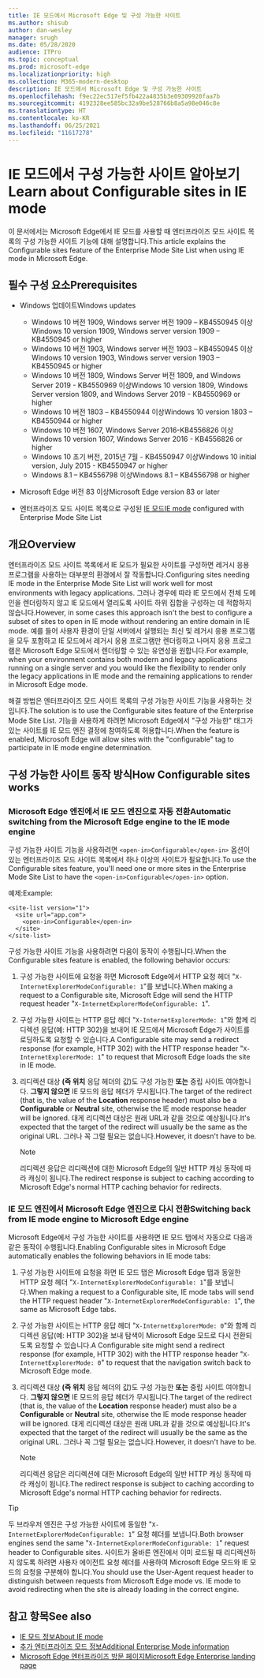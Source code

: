 ```yaml
---
title: IE 모드에서 Microsoft Edge 및 구성 가능한 사이트
ms.author: shisub
author: dan-wesley
manager: srugh
ms.date: 05/28/2020
audience: ITPro
ms.topic: conceptual
ms.prod: microsoft-edge
ms.localizationpriority: high
ms.collection: M365-modern-desktop
description: IE 모드에서 Microsoft Edge 및 구성 가능한 사이트
ms.openlocfilehash: f9ec22ec517ef5fb422a4835b3e09309920faa7b
ms.sourcegitcommit: 4192328ee585bc32a9be528766b8a5a98e046c8e
ms.translationtype: HT
ms.contentlocale: ko-KR
ms.lasthandoff: 06/25/2021
ms.locfileid: "11617278"
---
```

# <a name="learn-about-configurable-sites-in-ie-mode"></a><span data-ttu-id="ab316-103">IE 모드에서 구성 가능한 사이트 알아보기</span><span class="sxs-lookup"><span data-stu-id="ab316-103">Learn about Configurable sites in IE mode</span></span>

<span data-ttu-id="ab316-104">이 문서에서는 Microsoft Edge에서 IE 모드를 사용할 때 엔터프라이즈 모드 사이트 목록의 구성 가능한 사이트 기능에 대해 설명합니다.</span><span class="sxs-lookup"><span data-stu-id="ab316-104">This article explains the Configurable sites feature of the Enterprise Mode Site List when using IE mode in Microsoft Edge.</span></span>

## <a name="prerequisites"></a><span data-ttu-id="ab316-105">필수 구성 요소</span><span class="sxs-lookup"><span data-stu-id="ab316-105">Prerequisites</span></span>

- <span data-ttu-id="ab316-106">Windows 업데이트</span><span class="sxs-lookup"><span data-stu-id="ab316-106">Windows updates</span></span>

  - <span data-ttu-id="ab316-107">Windows 10 버전 1909, Windows server 버전 1909 – KB4550945 이상</span><span class="sxs-lookup"><span data-stu-id="ab316-107">Windows 10 version 1909, Windows server version 1909 – KB4550945  or higher</span></span>
  - <span data-ttu-id="ab316-108">Windows 10 버전 1903, Windows server 버전 1903 – KB4550945 이상</span><span class="sxs-lookup"><span data-stu-id="ab316-108">Windows 10 version 1903, Windows server version 1903 – KB4550945  or higher</span></span>
  - <span data-ttu-id="ab316-109">Windows 10 버전 1809, Windows Server 버전 1809, and Windows Server 2019 - KB4550969 이상</span><span class="sxs-lookup"><span data-stu-id="ab316-109">Windows 10 version 1809, Windows Server version 1809, and Windows Server 2019 - KB4550969 or higher</span></span>
  - <span data-ttu-id="ab316-110">Windows 10 버전 1803 – KB4550944 이상</span><span class="sxs-lookup"><span data-stu-id="ab316-110">Windows 10 version 1803 – KB4550944 or higher</span></span>
  - <span data-ttu-id="ab316-111">Windows 10 버전 1607, Windows Server 2016-KB4556826 이상</span><span class="sxs-lookup"><span data-stu-id="ab316-111">Windows 10 version 1607, Windows Server 2016 - KB4556826 or higher</span></span>
  - <span data-ttu-id="ab316-112">Windows 10 초기 버전, 2015년 7월 - KB4550947 이상</span><span class="sxs-lookup"><span data-stu-id="ab316-112">Windows 10 initial version, July 2015 - KB4550947 or higher</span></span>
  - <span data-ttu-id="ab316-113">Windows 8.1 – KB4556798 이상</span><span class="sxs-lookup"><span data-stu-id="ab316-113">Windows 8.1 – KB4556798 or higher</span></span>

- <span data-ttu-id="ab316-114">Microsoft Edge 버전 83 이상</span><span class="sxs-lookup"><span data-stu-id="ab316-114">Microsoft Edge version 83 or later</span></span>
- <span data-ttu-id="ab316-115">엔터프라이즈 모드 사이트 목록으로 구성된 [IE 모드](./edge-ie-mode.md)</span><span class="sxs-lookup"><span data-stu-id="ab316-115">[IE mode](./edge-ie-mode.md) configured with Enterprise Mode Site List</span></span>

## <a name="overview"></a><span data-ttu-id="ab316-116">개요</span><span class="sxs-lookup"><span data-stu-id="ab316-116">Overview</span></span>

<span data-ttu-id="ab316-117">엔터프라이즈 모드 사이트 목록에서 IE 모드가 필요한 사이트를 구성하면 레거시 응용 프로그램을 사용하는 대부분의 환경에서 잘 작동합니다.</span><span class="sxs-lookup"><span data-stu-id="ab316-117">Configuring sites needing IE mode in the Enterprise Mode Site List will work well for most environments with legacy applications.</span></span> <span data-ttu-id="ab316-118">그러나 경우에 따라 IE 모드에서 전체 도메인을 렌더링하지 않고 IE 모드에서 열리도록 사이트 하위 집합을 구성하는 데 적합하지 않습니다.</span><span class="sxs-lookup"><span data-stu-id="ab316-118">However, in some cases this approach isn't the best to configure a subset of sites to open in IE mode without rendering an entire domain in IE mode.</span></span> <span data-ttu-id="ab316-119">예를 들어 사용자 환경이 단일 서버에서 실행되는 최신 및 레거시 응용 프로그램을 모두 포함하고 IE 모드에서 레거시 응용 프로그램만 렌더링하고 나머지 응용 프로그램은 Microsoft Edge 모드에서 렌더링할 수 있는 유연성을 원합니다.</span><span class="sxs-lookup"><span data-stu-id="ab316-119">For example, when your environment contains both modern and legacy applications running on a single server and you would like the flexibility to render only the legacy applications in IE mode and the remaining applications to render in Microsoft Edge mode.</span></span>

<span data-ttu-id="ab316-120">해결 방법은 엔터프라이즈 모드 사이트 목록의 구성 가능한 사이트 기능을 사용하는 것입니다.</span><span class="sxs-lookup"><span data-stu-id="ab316-120">The solution is to use the Configurable sites feature of the Enterprise Mode Site List.</span></span> <span data-ttu-id="ab316-121">기능을 사용하게 하려면 Microsoft Edge에서 "구성 가능한" 태그가 있는 사이트를 IE 모드 엔진 결정에 참여하도록 허용합니다.</span><span class="sxs-lookup"><span data-stu-id="ab316-121">When the feature is enabled, Microsoft Edge will allow sites with the "configurable" tag to participate in IE mode engine determination.</span></span>

## <a name="how-configurable-sites-works"></a><span data-ttu-id="ab316-122">구성 가능한 사이트 동작 방식</span><span class="sxs-lookup"><span data-stu-id="ab316-122">How Configurable sites works</span></span>

### <a name="automatic-switching-from-the-microsoft-edge-engine-to-the-ie-mode-engine"></a><span data-ttu-id="ab316-123">Microsoft Edge 엔진에서 IE 모드 엔진으로 자동 전환</span><span class="sxs-lookup"><span data-stu-id="ab316-123">Automatic switching from the Microsoft Edge engine to the IE mode engine</span></span>

<span data-ttu-id="ab316-124">구성 가능한 사이트 기능을 사용하려면 `<open-in>Configurable</open-in>` 옵션이 있는 엔터프라이즈 모드 사이트 목록에서 하나 이상의 사이트가 필요합니다.</span><span class="sxs-lookup"><span data-stu-id="ab316-124">To use the Configurable sites feature, you'll need one or more sites in the Enterprise Mode Site List to have the `<open-in>Configurable</open-in>` option.</span></span>

<span data-ttu-id="ab316-125">예제:</span><span class="sxs-lookup"><span data-stu-id="ab316-125">Example:</span></span>

```
<site-list version="1">
  <site url="app.com">
    <open-in>Configurable</open-in>
  </site>
</site-list>
```

<span data-ttu-id="ab316-126">구성 가능한 사이트 기능을 사용하려면 다음이 동작이 수행됩니다.</span><span class="sxs-lookup"><span data-stu-id="ab316-126">When the Configurable sites feature is enabled, the following behavior occurs:</span></span>

1. <span data-ttu-id="ab316-127">구성 가능한 사이트에 요청을 하면 Microsoft Edge에서 HTTP 요청 헤더 "`X-InternetExplorerModeConfigurable: 1`"를 보냅니다.</span><span class="sxs-lookup"><span data-stu-id="ab316-127">When making a request to a Configurable site, Microsoft Edge will send the HTTP request header "`X-InternetExplorerModeConfigurable: 1`".</span></span>
2. <span data-ttu-id="ab316-128">구성 가능한 사이트는 HTTP 응답 헤더 "`X-InternetExplorerMode: 1`"와 함께 리디렉션 응답(예: HTTP 302)을 보내어 IE 모드에서 Microsoft Edge가 사이트를 로딩하도록 요청할 수 있습니다.</span><span class="sxs-lookup"><span data-stu-id="ab316-128">A Configurable site may send a redirect response (for example, HTTP 302) with the HTTP response header "`X-InternetExplorerMode: 1`" to request that Microsoft Edge loads the site in IE mode.</span></span>
3. <span data-ttu-id="ab316-129">리디렉션 대상 **(즉 위치** 응답 헤더의 값)도 구성 가능한 **또는** 중립 사이트 여야합니다. **그렇지 않으면** IE 모드의 응답 헤더가 무시됩니다.</span><span class="sxs-lookup"><span data-stu-id="ab316-129">The target of the redirect (that is, the value of the **Location** response header) must also be a **Configurable** or **Neutral** site, otherwise the IE mode response header will be ignored.</span></span> <span data-ttu-id="ab316-130">대게 리디렉션 대상은 원래 URL과 같을 것으로 예상됩니다.</span><span class="sxs-lookup"><span data-stu-id="ab316-130">It's expected that the target of the redirect will usually be the same as the original URL.</span></span> <span data-ttu-id="ab316-131">그러나 꼭 그럴 필요는 없습니다.</span><span class="sxs-lookup"><span data-stu-id="ab316-131">However, it doesn't have to be.</span></span>

   > [!NOTE]
   > <span data-ttu-id="ab316-132">리디렉션 응답은 리디렉션에 대한 Microsoft Edge의 일반 HTTP 캐싱 동작에 따라 캐싱이 됩니다.</span><span class="sxs-lookup"><span data-stu-id="ab316-132">The redirect response is subject to caching according to Microsoft Edge's normal HTTP caching behavior for redirects.</span></span>

### <a name="switching-back-from-ie-mode-engine-to-microsoft-edge-engine"></a><span data-ttu-id="ab316-133">IE 모드 엔진에서 Microsoft Edge 엔진으로 다시 전환</span><span class="sxs-lookup"><span data-stu-id="ab316-133">Switching back from IE mode engine to Microsoft Edge engine</span></span>

<span data-ttu-id="ab316-134">Microsoft Edge에서 구성 가능한 사이트를 사용하면 IE 모드 탭에서 자동으로 다음과 같은 동작이 수행됩니다.</span><span class="sxs-lookup"><span data-stu-id="ab316-134">Enabling Configurable sites in Microsoft Edge automatically enables the following behaviors in IE mode tabs:</span></span>

1. <span data-ttu-id="ab316-135">구성 가능한 사이트에 요청을 하면 IE 모드 탭은 Microsoft Edge 탭과 동일한 HTTP 요청 헤더 "`X-InternetExplorerModeConfigurable: 1`"를 보냅니다.</span><span class="sxs-lookup"><span data-stu-id="ab316-135">When making a request to a Configurable site, IE mode tabs will send the HTTP request header "`X-InternetExplorerModeConfigurable: 1`", the same as Microsoft Edge tabs.</span></span>
2. <span data-ttu-id="ab316-136">구성 가능한 사이트는 HTTP 응답 헤더 "`X-InternetExplorerMode: 0`"와 함께 리디렉션 응답(예: HTTP 302)을 보내 탐색이 Microsoft Edge 모드로 다시 전환되도록 요청할 수 있습니다.</span><span class="sxs-lookup"><span data-stu-id="ab316-136">A Configurable site might send a redirect response (for example, HTTP 302) with the HTTP response header "`X-InternetExplorerMode: 0`" to request that the navigation switch back to Microsoft Edge mode.</span></span>
3. <span data-ttu-id="ab316-137">리디렉션 대상 **(즉 위치** 응답 헤더의 값)도 구성 가능한 **또는** 중립 사이트 여야합니다. **그렇지 않으면** IE 모드의 응답 헤더가 무시됩니다.</span><span class="sxs-lookup"><span data-stu-id="ab316-137">The target of the redirect (that is, the value of the **Location** response header) must also be a **Configurable** or **Neutral** site, otherwise the IE mode response header will be ignored.</span></span> <span data-ttu-id="ab316-138">대게 리디렉션 대상은 원래 URL과 같을 것으로 예상됩니다.</span><span class="sxs-lookup"><span data-stu-id="ab316-138">It's expected that the target of the redirect will usually be the same as the original URL.</span></span> <span data-ttu-id="ab316-139">그러나 꼭 그럴 필요는 없습니다.</span><span class="sxs-lookup"><span data-stu-id="ab316-139">However, it doesn't have to be.</span></span>

   > [!NOTE]
   > <span data-ttu-id="ab316-140">리디렉션 응답은 리디렉션에 대한 Microsoft Edge의 일반 HTTP 캐싱 동작에 따라 캐싱이 됩니다.</span><span class="sxs-lookup"><span data-stu-id="ab316-140">The redirect response is subject to caching according to Microsoft Edge's normal HTTP caching behavior for redirects.</span></span>

> [!TIP]
> <span data-ttu-id="ab316-141">두 브라우저 엔진은 구성 가능한 사이트에 동일한 "`X-InternetExplorerModeConfigurable: 1`" 요청 헤더를 보냅니다.</span><span class="sxs-lookup"><span data-stu-id="ab316-141">Both browser engines send the same "`X-InternetExplorerModeConfigurable: 1`" request header to Configurable sites.</span></span> <span data-ttu-id="ab316-142">사이트가 올바른 엔진에서 이미 로드될 때 리디렉션하지 않도록 하려면 사용자 에이전트 요청 헤더를 사용하여 Microsoft Edge 모드와 IE 모드의 요청을 구분해야 합니다.</span><span class="sxs-lookup"><span data-stu-id="ab316-142">You should use the User-Agent request header to distinguish between requests from Microsoft Edge mode vs. IE mode to avoid redirecting when the site is already loading in the correct engine.</span></span>

## <a name="see-also"></a><span data-ttu-id="ab316-143">참고 항목</span><span class="sxs-lookup"><span data-stu-id="ab316-143">See also</span></span>

- [<span data-ttu-id="ab316-144">IE 모드 정보</span><span class="sxs-lookup"><span data-stu-id="ab316-144">About IE mode</span></span>](./edge-ie-mode.md)
- [<span data-ttu-id="ab316-145">추가 엔터프라이즈 모드 정보</span><span class="sxs-lookup"><span data-stu-id="ab316-145">Additional Enterprise Mode information</span></span>](/internet-explorer/ie11-deploy-guide/enterprise-mode-overview-for-ie11)
- [<span data-ttu-id="ab316-146">Microsoft Edge 엔터프라이즈 방문 페이지</span><span class="sxs-lookup"><span data-stu-id="ab316-146">Microsoft Edge Enterprise landing page</span></span>](https://aka.ms/EdgeEnterprise)